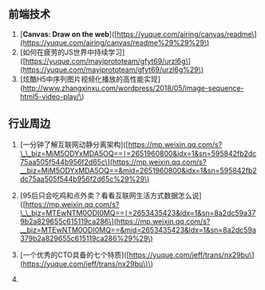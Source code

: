 ## 前端技术

1. \[**Canvas: Draw on the web**\]\([https://yuque.com/airing/canvas/readme\](https://yuque.com/airing/canvas/readme%29%29%29\)
2. \[如何在疲劳的JS世界中持续学习\]\([https://yuque.com/mayiprototeam/gfyt69/urzl6g\](https://yuque.com/mayiprototeam/gfyt69/urzl6g%29\)
3. \[炫酷H5中序列图片视频化播放的高性能实现\]\(http://www.zhangxinxu.com/wordpress/2018/05/image-sequence-html5-video-play/\)

## 行业周边

1. \[一分钟了解互联网动静分离架构\]\([https://mp.weixin.qq.com/s?\_\_biz=MjM5ODYxMDA5OQ==∣=2651960800&idx=1&sn=595842fb2dc75aa505f544b956f2d65c\](https://mp.weixin.qq.com/s?__biz=MjM5ODYxMDA5OQ==&mid=2651960800&idx=1&sn=595842fb2dc75aa505f544b956f2d65c%29%29\)

2. \[95后只会吃鸡和点外卖？看看互联网生活方式数据怎么说\]\([https://mp.weixin.qq.com/s?\_\_biz=MTEwNTM0ODI0MQ==∣=2653435423&idx=1&sn=8a2dc59a379b2a829655c615119ca286\](https://mp.weixin.qq.com/s?__biz=MTEwNTM0ODI0MQ==&mid=2653435423&idx=1&sn=8a2dc59a379b2a829655c615119ca286%29%29\)

3. \[一个优秀的CTO具备的七个特质\]\([https://yuque.com/jeff/trans/nx29bu\](https://yuque.com/jeff/trans/nx29bu\)\)

4. 



